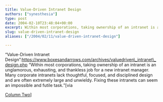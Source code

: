 ```yaml
---
title: Value-Driven Intranet Design
authors: ["synesthesia"]
type: post
date: 2004-02-10T23:48:04+00:00
excerpt: Within most corporations, taking ownership of an intranet is an unglamorous, exhausting, and thankless job for a new intranet manager. Many corporate intranets lack thoughtful, focused, and disciplined design and are often extremely large and unwieldy. Fixing these intranets can seem an impossible and futile task.
slug: value-driven-intranet-design 
aliases: ["/2004/02/11/value-driven-intranet-design"]

---
```

&#8220;Value-Driven Intranet Design&#8221;:https://www.boxesandarrows.com/archives/valuedriven\_intranet\_design.php <q>Within most corporations, taking ownership of an intranet is an unglamorous, exhausting, and thankless job for a new intranet manager. Many corporate intranets lack thoughtful, focused, and disciplined design and are often extremely large and unwieldy. Fixing these intranets can seem an impossible and futile task.</q><!--more-->[via 

[Column Two][1]]

 [1]: https://www.steptwo.com.au/columntwo/